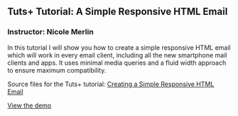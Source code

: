## Tuts+ Tutorial: A Simple Responsive HTML Email
### Instructor: Nicole Merlin

In this tutorial I will show you how to create a simple responsive HTML email which will work in every email client, including all the new smartphone mail clients and apps. It uses minimal media queries and a fluid width approach to ensure maximum compatibility.

Source files for the Tuts+ tutorial: [Creating a Simple Responsive HTML Email](http://enva.to/16YygSy)

[View the demo](http://tutsplus.github.io/a-simple-responsive-html-email/HTML/index.html)
